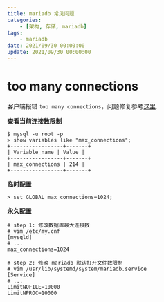 ```yaml
---
title: mariadb 常见问题
categories: 
	- [架构, 存储, mariadb]
tags:
	- mariadb
date: 2021/09/30 00:00:00
update: 2021/09/30 00:00:00
---
```


# too many connections

客户端报错 `too many connections`，问题修复参考[这里](https://www.cnblogs.com/kevingrace/p/6226324.html).

**查看当前连接数限制**

```shell
$ mysql -u root -p
> show variables like "max_connections";
+-----------------+-------+
| Variable_name | Value |
+-----------------+-------+
| max_connections | 214 |
+-----------------+-------+
```

**临时配置**

```shelll
> set GLOBAL max_connections=1024;
```

**永久配置**

```shell
# step 1: 修改数据库最大连接数
# vim /etc/my.cnf
[mysqld]
# ...
max_connections=1024

# step 2: 修改 mariadb 默认打开文件数限制
# vim /usr/lib/systemd/system/mariadb.service
[Service]
# ...
LimitNOFILE=10000
LimitNPROC=10000
```




